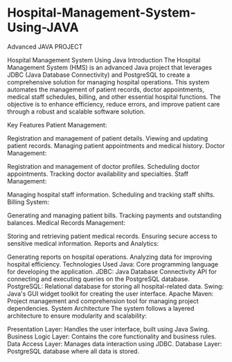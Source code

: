 # Hospital-Management-System-Using-JAVA
Advanced JAVA PROJECT

Hospital Management System Using Java
Introduction
The Hospital Management System (HMS) is an advanced Java project that leverages JDBC (Java Database Connectivity) and PostgreSQL to create a comprehensive solution for managing hospital operations. This system automates the management of patient records, doctor appointments, medical staff schedules, billing, and other essential hospital functions. The objective is to enhance efficiency, reduce errors, and improve patient care through a robust and scalable software solution.

Key Features
Patient Management:

Registration and management of patient details.
Viewing and updating patient records.
Managing patient appointments and medical history.
Doctor Management:

Registration and management of doctor profiles.
Scheduling doctor appointments.
Tracking doctor availability and specialties.
Staff Management:

Managing hospital staff information.
Scheduling and tracking staff shifts.
Billing System:

Generating and managing patient bills.
Tracking payments and outstanding balances.
Medical Records Management:

Storing and retrieving patient medical records.
Ensuring secure access to sensitive medical information.
Reports and Analytics:

Generating reports on hospital operations.
Analyzing data for improving hospital efficiency.
Technologies Used
Java: Core programming language for developing the application.
JDBC: Java Database Connectivity API for connecting and executing queries on the PostgreSQL database.
PostgreSQL: Relational database for storing all hospital-related data.
Swing: Java's GUI widget toolkit for creating the user interface.
Apache Maven: Project management and comprehension tool for managing project dependencies.
System Architecture
The system follows a layered architecture to ensure modularity and scalability:

Presentation Layer: Handles the user interface, built using Java Swing.
Business Logic Layer: Contains the core functionality and business rules.
Data Access Layer: Manages data interaction using JDBC.
Database Layer: PostgreSQL database where all data is stored.
